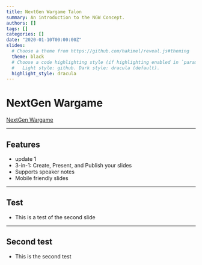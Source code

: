 ```yaml
---
title: NextGen Wargame Talon
summary: An introduction to the NGW Concept.
authors: []
tags: []
categories: []
date: "2020-01-10T00:00:00Z"
slides:
  # Choose a theme from https://github.com/hakimel/reveal.js#theming
  theme: black
  # Choose a code highlighting style (if highlighting enabled in `params.toml`)
  #   Light style: github. Dark style: dracula (default).
  highlight_style: dracula
---
```


# NextGen Wargame

[NextGen Wargame](https://www.nextgenwargame.com/)

---

## Features

- update 1
- 3-in-1: Create, Present, and Publish your slides
- Supports speaker notes
- Mobile friendly slides
  
---

## Test

- This is a test of the second slide

---

## Second test

- This is the second test